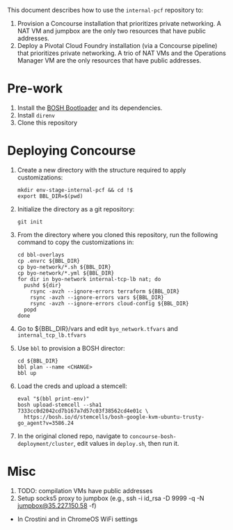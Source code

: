 This document describes how to use the `internal-pcf` repository to:
1. Provision a Concourse installation that prioritizes private networking. A NAT VM and jumpbox are the only two resources that have public addresses.
1. Deploy a Pivotal Cloud Foundry installation (via a Concourse pipeline) that prioritizes private networking. A trio of NAT VMs and the Operations Manager VM are the only resources that have public addresses.

# Pre-work
1. Install the [BOSH Bootloader](https://github.com/cloudfoundry/bosh-bootloader) and its dependencies.
1. Install `direnv`
1. Clone this repository

# Deploying Concourse
1. Create a new directory with the structure required to apply customizations:

    ```
    mkdir env-stage-internal-pcf && cd !$
    export BBL_DIR=$(pwd)
    ```

1. Initialize the directory as a git repository:

    ```
    git init
    ```

1. From the directory where you cloned this repository, run the following command to copy the customizations in:

    ```
    cd bbl-overlays
    cp .envrc ${BBL_DIR}
    cp byo-network/*.sh ${BBL_DIR}
    cp byo-network/*.yml ${BBL_DIR}
    for dir in byo-network internal-tcp-lb nat; do
      pushd ${dir}
        rsync -avzh --ignore-errors terraform ${BBL_DIR}
        rsync -avzh --ignore-errors vars ${BBL_DIR}
        rsync -avzh --ignore-errors cloud-config ${BBL_DIR}
      popd
    done
    ```

1. Go to ${BBL_DIR}/vars and edit `byo_network.tfvars` and `internal_tcp_lb.tfvars`

1. Use `bbl` to provision a BOSH director:

    ```
    cd ${BBL_DIR}
    bbl plan --name <CHANGE>
    bbl up
    ```

1. Load the creds and upload a stemcell:

    ```
    eval "$(bbl print-env)"
    bosh upload-stemcell --sha1 7333cc0d2042cd7b167a7d57c03f38562cd4e01c \
      https://bosh.io/d/stemcells/bosh-google-kvm-ubuntu-trusty-go_agent?v=3586.24
    ```

1. In the original cloned repo, navigate to `concourse-bosh-deployment/cluster`, edit <CHANGE> values in `deploy.sh`, then run it.

# Misc
1. TODO: compilation VMs have public addresses
1. Setup socks5 proxy to jumpbox (e.g., ssh -i id_rsa -D 9999 -q -N jumpbox@35.227.150.58 -f)
  * In Crostini and in ChromeOS WiFi settings
